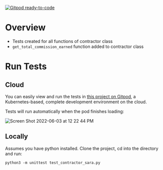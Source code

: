 [![Gitpod ready-to-code](https://img.shields.io/badge/Gitpod-ready--to--code-blue?logo=gitpod)](https://gitpod.io/#https://github.com/scmaia/Billdr_unit_test_python)

# Overview

- Tests created for all functions of contractor class
- `get_total_commission_earned` function added to contractor class


# Run Tests

## Cloud

You can easily view and run the tests in [this project on Gitpod](https://gitpod.io/#https://github.com/scmaia/Billdr_unit_test_python), a Kubernetes-based, complete development environment on the cloud.

Tests will run automatically when the pod finishes loading:

![Screen Shot 2022-06-03 at 12 22 44 PM](https://user-images.githubusercontent.com/17395911/171934999-ef1fd4b6-23a4-4052-8930-6ba654d83d32.png)


## Locally

Assumes you have python installed.
Clone the project, cd into the directory and run:

```
python3 -m unittest test_contractor_sara.py
```
